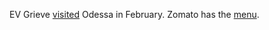 EV Grieve <a href="https://evgrieve.com/2020/02/a-visit-to-odessa-restaurant.html">visited</a> Odessa in February. Zomato has the <a href="https://www.zomato.com/new-york-city/odessa-restaurant-east-village/menu">menu</a>. 
